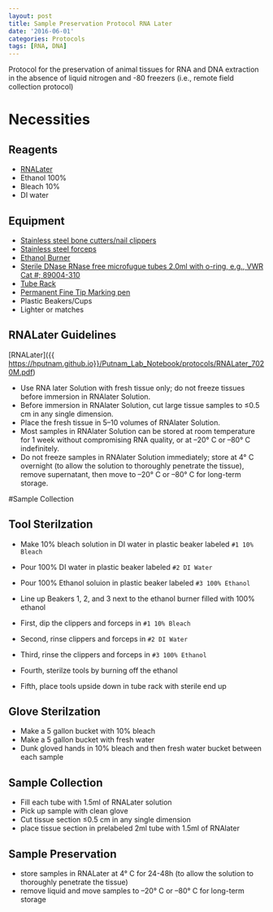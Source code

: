 ```yaml
---
layout: post
title: Sample Preservation Protocol RNA Later
date: '2016-06-01'
categories: Protocols
tags: [RNA, DNA]
---
```


Protocol for the preservation of animal tissues for RNA and DNA extraction in the absence of liquid nitrogen and -80 freezers (i.e., remote field collection protocol)

# Necessities  
## Reagents  
* [RNALater](https://www.thermofisher.com/us/en/home/brands/product-brand/rnalater.html?gclid=CJnGnPO0zs8CFU1cfgodA4EHZA&s_kwcid=AL!3652!3!75498904346!e!!g!!rna%20later&ef_id=V-gV7gAAAV08Fawd:20161009190401:s)
* Ethanol 100%
* Bleach 10%
* DI water

## Equipment

* [Stainless steel bone cutters/nail clippers](https://www.amazon.com/gp/product/B00QLZAZT4/ref=crt_ewc_img_dp_1?ie=UTF8&psc=1&smid=A1TAB9STHMJYHV)
* [Stainless steel forceps](https://www.amazon.com/gp/product/B00EKQ7FZI/ref=ox_sc_act_title_1?ie=UTF8&psc=1&smid=ATVPDKIKX0DER)
* [Ethanol Burner](https://www.amazon.com/gp/product/B0018BJW6S/ref=ox_sc_act_title_1?ie=UTF8&psc=1&smid=A37SSOMGWCKVU1)
* [Sterile DNase RNase free microfugue tubes 2.0ml with o-ring, e.g., VWR Cat #; 89004-310](https://us.vwr.com/store/product/4674084/vwr-screw-cap-microcentrifuge-tubes)
* [Tube Rack](https://www.amazon.com/Bio-Plas-Assorted-Polypropylene-Microcentrifuge/dp/B006MZR6QI/ref=sr_1_1?s=industrial&ie=UTF8&qid=1476041143&sr=1-1&keywords=microcentrifuge+tube+rack)
* [Permanent Fine Tip Marking pen](https://www.amazon.com/Sharpie-Permanent-Markers-Ultra-12-Count/dp/B00006IFI3/ref=sr_1_1?s=industrial&ie=UTF8&qid=1476040322&sr=8-1&keywords=ultra+fine+tip+sharpie+black)
* Plastic Beakers/Cups
* Lighter or matches

## RNALater Guidelines
[RNALater]({{ https://hputnam.github.io}}/Putnam_Lab_Notebook/protocols/RNALater_7020M.pdf)  

* Use RNA later Solution with fresh tissue only; do not freeze tissues before immersion in RNAlater Solution. 
* Before immersion in RNAlater Solution, cut large tissue samples to 
≤0.5 cm in any single dimension. 
* Place the fresh tissue in 5–10 volumes of RNAlater Solution. 
* Most samples in RNAlater Solution can be stored at room temperature for 1 week without compromising RNA quality, or at –20° C or –80° C indefinitely. 
* Do not freeze samples in RNAlater Solution immediately; store at 4° C overnight (to allow the solution to thoroughly penetrate the tissue), remove supernatant, then move to –20° C or –80° C for long-term storage. 

#Sample Collection
## Tool Sterilzation
* Make 10% bleach solution in DI water in plastic beaker labeled ```#1 10% Bleach```
* Pour 100% DI water in plastic beaker labeled ```#2 DI Water```
* Pour 100% Ethanol soluion in plastic beaker labeled ```#3 100% Ethanol```
* Line up Beakers 1, 2, and 3 next to the ethanol burner filled with 100% ethanol

* First, dip the clippers and forceps in ```#1 10% Bleach```
* Second, rinse clippers and forceps in ```#2 DI Water```
* Third, rinse the clippers and forceps in ```#3 100% Ethanol```
* Fourth, sterilze tools by burning off the ethanol 
* Fifth, place tools upside down in tube rack with sterile end up

## Glove Sterilzation
* Make a 5 gallon bucket with 10% bleach
* Make a 5 gallon bucket with fresh water 
* Dunk gloved hands in 10% bleach and then fresh water bucket between each sample

## Sample Collection

* Fill each tube with 1.5ml of RNALater solution
* Pick up sample with clean glove
* Cut tissue section ≤0.5 cm in any single dimension
* place tissue section in prelabeled 2ml tube with 1.5ml of RNAlater

## Sample Preservation

* store samples in RNALater at 4° C for 24-48h (to allow the solution to thoroughly penetrate the tissue)
* remove liquid and move samples to –20° C or –80° C for long-term storage




